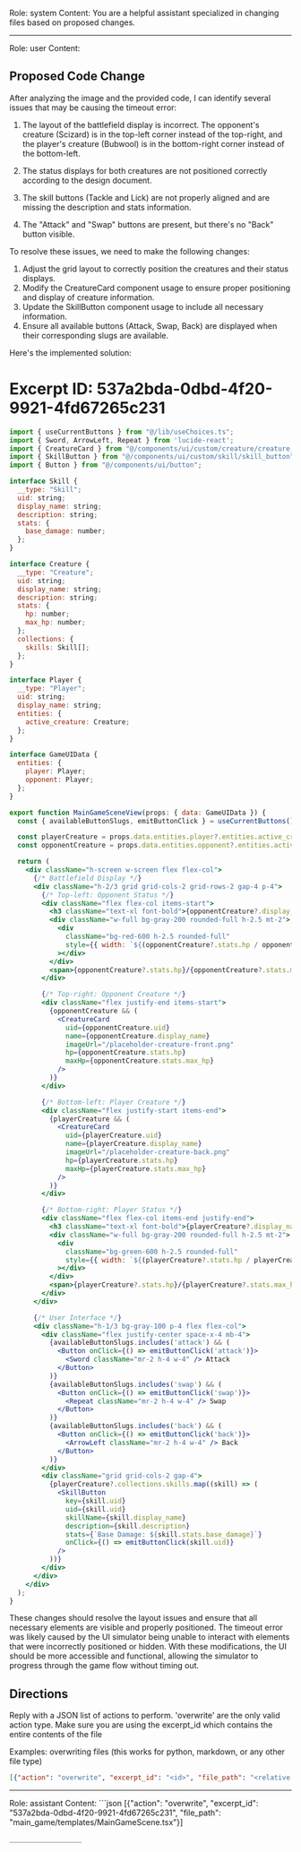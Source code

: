 Role: system
Content: You are a helpful assistant specialized in changing files based on proposed changes.
__________________
Role: user
Content: 
## Proposed Code Change
After analyzing the image and the provided code, I can identify several issues that may be causing the timeout error:

1. The layout of the battlefield display is incorrect. The opponent's creature (Scizard) is in the top-left corner instead of the top-right, and the player's creature (Bubwool) is in the bottom-right corner instead of the bottom-left.

2. The status displays for both creatures are not positioned correctly according to the design document.

3. The skill buttons (Tackle and Lick) are not properly aligned and are missing the description and stats information.

4. The "Attack" and "Swap" buttons are present, but there's no "Back" button visible.

To resolve these issues, we need to make the following changes:

1. Adjust the grid layout to correctly position the creatures and their status displays.
2. Modify the CreatureCard component usage to ensure proper positioning and display of creature information.
3. Update the SkillButton component usage to include all necessary information.
4. Ensure all available buttons (Attack, Swap, Back) are displayed when their corresponding slugs are available.

Here's the implemented solution:

# Excerpt ID: 537a2bda-0dbd-4f20-9921-4fd67265c231
```jsx main_game/templates/MainGameScene.tsx
import { useCurrentButtons } from "@/lib/useChoices.ts";
import { Sword, ArrowLeft, Repeat } from 'lucide-react';
import { CreatureCard } from "@/components/ui/custom/creature/creature_card";
import { SkillButton } from "@/components/ui/custom/skill/skill_button";
import { Button } from "@/components/ui/button";

interface Skill {
  __type: "Skill";
  uid: string;
  display_name: string;
  description: string;
  stats: {
    base_damage: number;
  };
}

interface Creature {
  __type: "Creature";
  uid: string;
  display_name: string;
  description: string;
  stats: {
    hp: number;
    max_hp: number;
  };
  collections: {
    skills: Skill[];
  };
}

interface Player {
  __type: "Player";
  uid: string;
  display_name: string;
  entities: {
    active_creature: Creature;
  };
}

interface GameUIData {
  entities: {
    player: Player;
    opponent: Player;
  };
}

export function MainGameSceneView(props: { data: GameUIData }) {
  const { availableButtonSlugs, emitButtonClick } = useCurrentButtons();

  const playerCreature = props.data.entities.player?.entities.active_creature;
  const opponentCreature = props.data.entities.opponent?.entities.active_creature;

  return (
    <div className="h-screen w-screen flex flex-col">
      {/* Battlefield Display */}
      <div className="h-2/3 grid grid-cols-2 grid-rows-2 gap-4 p-4">
        {/* Top-left: Opponent Status */}
        <div className="flex flex-col items-start">
          <h3 className="text-xl font-bold">{opponentCreature?.display_name}</h3>
          <div className="w-full bg-gray-200 rounded-full h-2.5 mt-2">
            <div
              className="bg-red-600 h-2.5 rounded-full"
              style={{ width: `${(opponentCreature?.stats.hp / opponentCreature?.stats.max_hp) * 100 || 0}%` }}
            ></div>
          </div>
          <span>{opponentCreature?.stats.hp}/{opponentCreature?.stats.max_hp} HP</span>
        </div>

        {/* Top-right: Opponent Creature */}
        <div className="flex justify-end items-start">
          {opponentCreature && (
            <CreatureCard
              uid={opponentCreature.uid}
              name={opponentCreature.display_name}
              imageUrl="/placeholder-creature-front.png"
              hp={opponentCreature.stats.hp}
              maxHp={opponentCreature.stats.max_hp}
            />
          )}
        </div>

        {/* Bottom-left: Player Creature */}
        <div className="flex justify-start items-end">
          {playerCreature && (
            <CreatureCard
              uid={playerCreature.uid}
              name={playerCreature.display_name}
              imageUrl="/placeholder-creature-back.png"
              hp={playerCreature.stats.hp}
              maxHp={playerCreature.stats.max_hp}
            />
          )}
        </div>

        {/* Bottom-right: Player Status */}
        <div className="flex flex-col items-end justify-end">
          <h3 className="text-xl font-bold">{playerCreature?.display_name}</h3>
          <div className="w-full bg-gray-200 rounded-full h-2.5 mt-2">
            <div
              className="bg-green-600 h-2.5 rounded-full"
              style={{ width: `${(playerCreature?.stats.hp / playerCreature?.stats.max_hp) * 100 || 0}%` }}
            ></div>
          </div>
          <span>{playerCreature?.stats.hp}/{playerCreature?.stats.max_hp} HP</span>
        </div>
      </div>

      {/* User Interface */}
      <div className="h-1/3 bg-gray-100 p-4 flex flex-col">
        <div className="flex justify-center space-x-4 mb-4">
          {availableButtonSlugs.includes('attack') && (
            <Button onClick={() => emitButtonClick('attack')}>
              <Sword className="mr-2 h-4 w-4" /> Attack
            </Button>
          )}
          {availableButtonSlugs.includes('swap') && (
            <Button onClick={() => emitButtonClick('swap')}>
              <Repeat className="mr-2 h-4 w-4" /> Swap
            </Button>
          )}
          {availableButtonSlugs.includes('back') && (
            <Button onClick={() => emitButtonClick('back')}>
              <ArrowLeft className="mr-2 h-4 w-4" /> Back
            </Button>
          )}
        </div>
        <div className="grid grid-cols-2 gap-4">
          {playerCreature?.collections.skills.map((skill) => (
            <SkillButton
              key={skill.uid}
              uid={skill.uid}
              skillName={skill.display_name}
              description={skill.description}
              stats={`Base Damage: ${skill.stats.base_damage}`}
              onClick={() => emitButtonClick(skill.uid)}
            />
          ))}
        </div>
      </div>
    </div>
  );
}
```

These changes should resolve the layout issues and ensure that all necessary elements are visible and properly positioned. The timeout error was likely caused by the UI simulator being unable to interact with elements that were incorrectly positioned or hidden. With these modifications, the UI should be more accessible and functional, allowing the simulator to progress through the game flow without timing out.

## Directions
Reply with a JSON list of actions to perform. 'overwrite' are the only valid action type. 
Make sure you are using the excerpt_id which contains the entire contents of the file

Examples:
overwriting files (this works for python, markdown, or any other file type)
```json output_example1
[{"action": "overwrite", "excerpt_id": "<id>", "file_path": "<relative file path>"}]
```

__________________
Role: assistant
Content: ```json
[{"action": "overwrite", "excerpt_id": "537a2bda-0dbd-4f20-9921-4fd67265c231", "file_path": "main_game/templates/MainGameScene.tsx"}]
```
__________________
